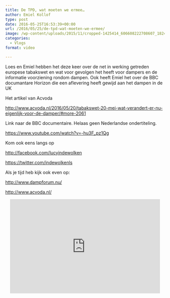 ```yaml
---
title: De TPD, wat moeten we ermee…
author: Emiel Kollof
type: post
date: 2016-05-25T16:53:39+00:00
url: /2016/05/25/de-tpd-wat-moeten-we-ermee/
image: /wp-content/uploads/2015/11/cropped-1425414_606608222708607_1824421195_o-e1446722125560.jpg
categories:
  - Vlogs
format: video

---
```

Loes en Emiel hebben het deze keer over de net in werking getreden europese tabakswet en wat voor gevolgen het heeft voor dampers en de informatie voorziening rondom dampen. Ook heeft Emiel het over de BBC documantare Horizon die een aflevering heeft gewijd aan het dampen in de UK

Het artikel van Acvoda
  
<a href="http://www.acvoda.nl/2016/05/20/tabakswet-20-mei-wat-verandert-er-nu-eigenlijk-voor-de-damper/#more-2061" target="_blank">http://www.acvoda.nl/2016/05/20/tabakswet-20-mei-wat-verandert-er-nu-eigenlijk-voor-de-damper/#more-2061</a>

Link naar de BBC documentaire. Helaas geen Nederlandse ondertiteling.
  
<a href="https://www.youtube.com/watch?v=-hu3F_pz1Qg" target="_blank">https://www.youtube.com/watch?v=-hu3F_pz1Qg</a>

Kom ook eens langs op
  
<a href="http://facebook.com/lucyindewolken" target="_blank">http://facebook.com/lucyindewolken</a>
  
<a href="https://twitter.com/indewolkenls" target="_blank">https://twitter.com/indewolkenls</a>

Als je tijd heb kijk ook even op:
  
<a href="http://www.dampforum.nu/" target="_blank">http://www.dampforum.nu/</a>
  
<a href="http://www.acvoda.nl/" target="_blank">http://www.acvoda.nl/</a>

<span class="embed-youtube" style="text-align:center; display: block;"><iframe class='youtube-player' type='text/html' width='474' height='297' src='https://www.youtube.com/embed/PmQBXCpBZgk?version=3&#038;rel=1&#038;fs=1&#038;autohide=2&#038;showsearch=0&#038;showinfo=1&#038;iv_load_policy=1&#038;wmode=transparent' allowfullscreen='true' style='border:0;'></iframe></span>